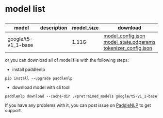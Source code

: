 #  model list

##  

| model  | description | model_size  | download         |
| --- | --- | --- | --- |
|google/t5-v1_1-base|  | 1.11G | [model_config.json](https://bj.bcebos.com/paddlenlp/models/community/google/t5-v1_1-base/model_config.json)<br>[model_state.pdparams](https://bj.bcebos.com/paddlenlp/models/community/google/t5-v1_1-base/model_state.pdparams)<br>[tokenizer_config.json](https://bj.bcebos.com/paddlenlp/models/community/google/t5-v1_1-base/tokenizer_config.json) |

or you can download all of model file with the following steps:

* install paddlenlp

```shell
pip install --upgrade paddlenlp
```

* download model with cli tool

```shell
paddlenlp download --cache-dir ./pretrained_models google/t5-v1_1-base
```

If you have any problems with it, you can post issue on [PaddleNLP](https://github.com/PaddlePaddle/PaddleNLP) to get support.
